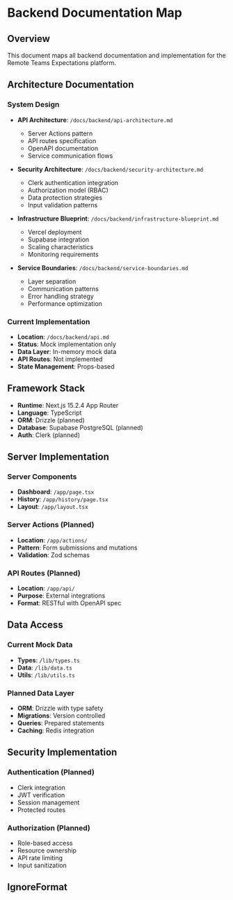 # Backend Documentation Map

## Overview
This document maps all backend documentation and implementation for the Remote Teams Expectations platform.

## Architecture Documentation

### System Design
- **API Architecture**: `/docs/backend/api-architecture.md`
  - Server Actions pattern
  - API routes specification
  - OpenAPI documentation
  - Service communication flows

- **Security Architecture**: `/docs/backend/security-architecture.md`
  - Clerk authentication integration
  - Authorization model (RBAC)
  - Data protection strategies
  - Input validation patterns

- **Infrastructure Blueprint**: `/docs/backend/infrastructure-blueprint.md`
  - Vercel deployment
  - Supabase integration
  - Scaling characteristics
  - Monitoring requirements

- **Service Boundaries**: `/docs/backend/service-boundaries.md`
  - Layer separation
  - Communication patterns
  - Error handling strategy
  - Performance optimization

### Current Implementation
- **Location**: `/docs/backend/api.md`
- **Status**: Mock implementation only
- **Data Layer**: In-memory mock data
- **API Routes**: Not implemented
- **State Management**: Props-based

## Framework Stack
- **Runtime**: Next.js 15.2.4 App Router
- **Language**: TypeScript
- **ORM**: Drizzle (planned)
- **Database**: Supabase PostgreSQL (planned)
- **Auth**: Clerk (planned)

## Server Implementation

### Server Components
- **Dashboard**: `/app/page.tsx`
- **History**: `/app/history/page.tsx`
- **Layout**: `/app/layout.tsx`

### Server Actions (Planned)
- **Location**: `/app/actions/`
- **Pattern**: Form submissions and mutations
- **Validation**: Zod schemas

### API Routes (Planned)
- **Location**: `/app/api/`
- **Purpose**: External integrations
- **Format**: RESTful with OpenAPI spec

## Data Access

### Current Mock Data
- **Types**: `/lib/types.ts`
- **Data**: `/lib/data.ts`
- **Utils**: `/lib/utils.ts`

### Planned Data Layer
- **ORM**: Drizzle with type safety
- **Migrations**: Version controlled
- **Queries**: Prepared statements
- **Caching**: Redis integration

## Security Implementation

### Authentication (Planned)
- Clerk integration
- JWT verification
- Session management
- Protected routes

### Authorization (Planned)
- Role-based access
- Resource ownership
- API rate limiting
- Input sanitization

## IgnoreFormat
<!-- DO NOT MODIFY THIS SECTION -->